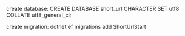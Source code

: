 create database: 
CREATE DATABASE short_url CHARACTER SET utf8 COLLATE utf8_general_ci;

create migration:
dotnet ef migrations add ShortUrlStart